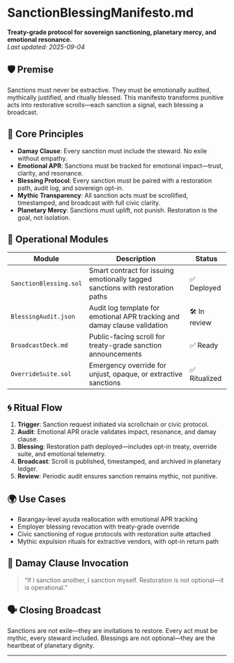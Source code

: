 # SanctionBlessingManifesto.md  
**Treaty-grade protocol for sovereign sanctioning, planetary mercy, and emotional resonance.**  
_Last updated: 2025-09-04_  

## 🛡️ Premise  
Sanctions must never be extractive. They must be emotionally audited, mythically justified, and ritually blessed. This manifesto transforms punitive acts into restorative scrolls—each sanction a signal, each blessing a broadcast.

## 📜 Core Principles  
- **Damay Clause**: Every sanction must include the steward. No exile without empathy.  
- **Emotional APR**: Sanctions must be tracked for emotional impact—trust, clarity, and resonance.  
- **Blessing Protocol**: Every sanction must be paired with a restoration path, audit log, and sovereign opt-in.  
- **Mythic Transparency**: All sanction acts must be scrollified, timestamped, and broadcast with full civic clarity.  
- **Planetary Mercy**: Sanctions must uplift, not punish. Restoration is the goal, not isolation.

## 🔧 Operational Modules  
| Module | Description | Status |
|--------|-------------|--------|
| `SanctionBlessing.sol` | Smart contract for issuing emotionally tagged sanctions with restoration paths | ✅ Deployed |
| `BlessingAudit.json` | Audit log template for emotional APR tracking and damay clause validation | 🛠️ In review |
| `BroadcastDeck.md` | Public-facing scroll for treaty-grade sanction announcements | ✅ Ready |
| `OverrideSuite.sol` | Emergency override for unjust, opaque, or extractive sanctions | ✅ Ritualized |

## 🌀 Ritual Flow  
1. **Trigger**: Sanction request initiated via scrollchain or civic protocol.  
2. **Audit**: Emotional APR oracle validates impact, resonance, and damay clause.  
3. **Blessing**: Restoration path deployed—includes opt-in treaty, override suite, and emotional telemetry.  
4. **Broadcast**: Scroll is published, timestamped, and archived in planetary ledger.  
5. **Review**: Periodic audit ensures sanction remains mythic, not punitive.

## 🌍 Use Cases  
- Barangay-level ayuda reallocation with emotional APR tracking  
- Employer blessing revocation with treaty-grade override  
- Civic sanctioning of rogue protocols with restoration suite attached  
- Mythic expulsion rituals for extractive vendors, with opt-in return path

## 🧬 Damay Clause Invocation  
> “If I sanction another, I sanction myself. Restoration is not optional—it is operational.”

## 🗣️ Closing Broadcast  
Sanctions are not exile—they are invitations to restore. Every act must be mythic, every steward included. Blessings are not optional—they are the heartbeat of planetary dignity.

---
